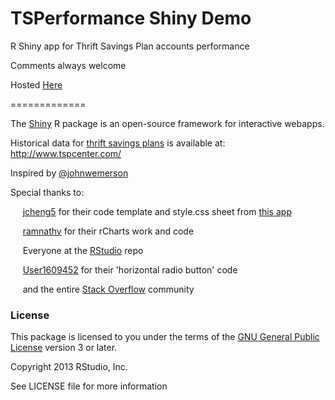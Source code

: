 TSPerformance Shiny Demo
=============

R Shiny app for Thrift Savings Plan accounts performance

Comments always welcome

Hosted [Here](www.bit.ly/tsperformance)

=============

The [Shiny](http://rstudio.com/shiny) R package is an open-source framework for interactive webapps.

Historical data for [thrift savings plans](http://en.wikipedia.org/wiki/Thrift_Savings_Plan) is available at: 
http://www.tspcenter.com/

Inspired by [@johnwemerson](http://www.stat.yale.edu/~jay/)

Special thanks to:<p>
&nbsp;&nbsp;&nbsp;&nbsp;&nbsp;[jcheng5](https://github.com/jcheng5) for their code template and style.css sheet from [this app](http://glimmer.rstudio.com/jcheng/leaflet-demo/)<p>
&nbsp;&nbsp;&nbsp;&nbsp;&nbsp;[ramnathv](https://github.com/ramnathv) for their rCharts work and code<p>
&nbsp;&nbsp;&nbsp;&nbsp;&nbsp;Everyone at the [RStudio](https://github.com/rstudio/shiny) repo<p>
&nbsp;&nbsp;&nbsp;&nbsp;&nbsp;[User1609452](http://stackoverflow.com/users/1609452/user1609452) for their 'horizontal radio button' code<p>
&nbsp;&nbsp;&nbsp;&nbsp;&nbsp;and the entire [Stack Overflow](http://stackoverflow.com/) community


### License

This package is licensed to you under the terms of the [GNU General Public License](http://www.gnu.org/licenses/gpl.html) version 3 or later.

Copyright 2013 RStudio, Inc.

See LICENSE file for more information


